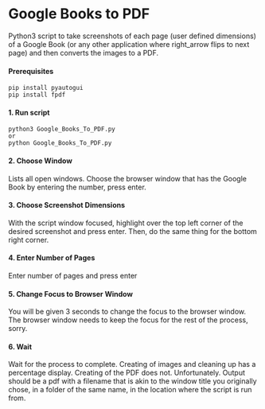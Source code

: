 # Google Books to PDF

Python3 script to take screenshots of each page (user defined dimensions) of a Google Book (or any other application where right_arrow flips to next page) and then converts the images to a PDF.  



#### Prerequisites

```shell
pip install pyautogui
pip install fpdf
```

#### 1. Run script

```
python3 Google_Books_To_PDF.py
or
python Google_Books_To_PDF.py
```

#### 2. Choose Window

Lists all open windows.  Choose the browser window that has the Google Book by entering the number, press enter.

#### 3. Choose Screenshot Dimensions

With the script window focused, highlight over the top left corner of the desired screenshot and press enter.  Then, do the same thing for the bottom right corner.

#### 4. Enter Number of Pages

Enter number of pages and press enter

#### 5. Change Focus to Browser Window

You will be given 3 seconds to change the focus to the browser window.  The browser window needs to keep the focus for the rest of the process, sorry.

#### 6. Wait

Wait for the process to complete.  Creating of images and cleaning up has a percentage display.  Creating of the PDF does not.  Unfortunately.  Output should be a pdf with a filename that is akin to the window title you originally chose, in a folder of the same name, in the location where the script is run from.  

